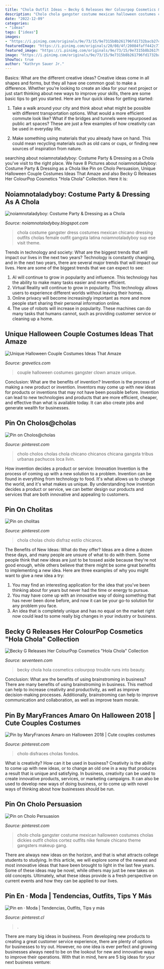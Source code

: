 ```yaml
---
title: "Chola Outfit Ideas ~ Becky G Releases Her Colourpop Cosmetics &quot;hola Chola&quot; Collection"
description: "Cholo chola gangster costume mexican halloween costumes cholas dickies outfit cholos cortez outfits nike female chicano theme gangsters makeup gang"
date: "2022-12-09"
categories:
- "ideas"
tags: ["ideas"]
images:
- "https://i.pinimg.com/originals/9e/73/15/9e7315b8b261796fd1732bacb27cafef.jpg"
featuredImage: "https://i.pinimg.com/originals/20/08/4f/20084faff442c779534eff89ffb008a1.jpg"
featured_image: "https://i.pinimg.com/originals/9e/73/15/9e7315b8b261796fd1732bacb27cafef.jpg"
image: "https://i.pinimg.com/originals/9e/73/15/9e7315b8b261796fd1732bacb27cafef.jpg"
ShowToc: true
author: "Kathryn Sauer Jr."
---
```



Basics: What are the different creative ideas?
Creative ideas come in all shapes and forms, but they all have one common goal: to make a difference. Whether you’re looking to create an idea for your next project or just start thinking about new ways to improve your skills, there are some basic tips to get you started. Here are four quick ideas for getting started:
1. Take a walk around your city and think about what might be possible with different transportation options. What would a more efficient commute look like? What if the bridges and tunnels were repurposed as public art spaces? These are just a few examples of how creativity can be used in everyday life.

2. Make something using materials that you already have on hand. This could mean recycling materials such as old cans or cups, or finding new sources of inspiration from nature.

	

		
searching about noiamnotaladyboy: Costume Party &amp; Dressing as a Chola you've visit to the right place. We have 8 Pictures about noiamnotaladyboy: Costume Party &amp; Dressing as a Chola like Pin on Cholo Persuasion, Unique Halloween Couple Costumes Ideas That Amaze and also Becky G Releases Her ColourPop Cosmetics &quot;Hola Chola&quot; Collection. Here it is:
		
    
## Noiamnotaladyboy: Costume Party &amp; Dressing As A Chola

<img loading=lazy src="http://4.bp.blogspot.com/-wpxwTk2cA7E/UDYsnVk_ZQI/AAAAAAAAL_g/V5J6yB6_PwE/s1600/toga_62.jpg" onerror="this.onerror=null;this.src='https://tse3.mm.bing.net/th?id=OIP.x4MUd-Hk2Jk7aG_S_w81BQHaLL&amp;pid=15.1';" alt="noiamnotaladyboy: Costume Party &amp; Dressing as a Chola">

_Source: noiamnotaladyboy.blogspot.com_

>chola costume gangster dress costumes mexican chicano dressing outfits cholas female outfit gangsta latina noiamnotaladyboy sup ese visit theme. 

	

Trends in technology and society: What are the biggest trends that will impact our lives in the next two years?
Technology is constantly changing, and in the next two years, there are several major trends that will impact our lives. Here are some of the biggest trends that we can expect to see: 
1) AI will continue to grow in popularity and influence. This technology has the ability to make many tasks easier and more efficient. 
2) Virtual Reality will continue to grow in popularity. This technology allows users to experience different worlds without leaving their homes. 
3) Online privacy will become increasingly important as more and more people start sharing their personal information online. 
4) The use of robots will increase in popularity. These machines can do many tasks that humans cannot, such as providing customer service or cleaning up a home.

    
## Unique Halloween Couple Costumes Ideas That Amaze

<img loading=lazy src="https://www.gravetics.com/wp-content/uploads/2017/07/Halloween-gangster-clown-couple.jpg" onerror="this.onerror=null;this.src='https://tse2.mm.bing.net/th?id=OIP.-THLRoYQBDBFTN3iVRSm2QHaN3&amp;pid=15.1';" alt="Unique Halloween Couple Costumes Ideas That Amaze">

_Source: gravetics.com_

>couple halloween costumes gangster clown amaze unique. 

	

Conclusion: What are the benefits of invention?
Invention is the process of making a new product or invention. Inventors may come up with new ideas for products or inventions that may not have been possible before. Invention can lead to new technologies and products that are more efficient, cheaper, and effective than what is available today. It can also create jobs and generate wealth for businesses.

    
## Pin On Cholos@cholas

<img loading=lazy src="https://i.pinimg.com/736x/7d/88/c1/7d88c16aaf1d45c0d5cf1691c61c02e5--cholo-style-chicano-art.jpg" onerror="this.onerror=null;this.src='https://tse4.mm.bing.net/th?id=OIP.vaSjWziUFUdhUWdZAnbUywHaKR&amp;pid=15.1';" alt="Pin on Cholos@cholas">

_Source: pinterest.com_

>cholo cholos cholas chola chicano chicanos chicana gangsta tribus urbanas pachucos loca livin. 

	

How invention decides a product or service: Innovation
Invention is the process of coming up with a new solution to a problem. Invention can be found in everything from technology to food. It's what allows us to change the world, and it's what makes us unique. By understanding how invention decides a product or service, we can better design our products and services that are both innovative and appealing to customers.

    
## Pin On Cholitas

<img loading=lazy src="https://i.pinimg.com/originals/0e/dc/3f/0edc3f3c0c951f46563a1240914a9542.jpg" onerror="this.onerror=null;this.src='https://tse3.mm.bing.net/th?id=OIP.pKlTqyM58gKxpe0OWvfKDgHaKH&amp;pid=15.1';" alt="Pin on cholitas">

_Source: pinterest.com_

>chola cholas cholo disfraz estilo chicanos. 

	

The Benefits of New Ideas: What do they offer?
Ideas are a dime a dozen these days, and many people are unsure of what to do with them. Some people think that new ideas are just to be tossed aside because they're not good enough, while others believe that there might be some great benefits to implementing a new idea. Here are three examples of why you might want to give a new idea a try: 
1. You may find an interesting application for the idea that you've been thinking about for years but never had the time or energy to pursue. 
2. You may have come up with an innovative way of doing something that has never been done before, and now it can be your go-to solution for any problem you face. 
3. An idea that is completely unique and has no equal on the market right now could lead to some really big changes in your industry or business.

    
## Becky G Releases Her ColourPop Cosmetics &quot;Hola Chola&quot; Collection

<img loading=lazy src="https://hips.hearstapps.com/hmg-prod.s3.amazonaws.com/images/becky-g-hola-chola-1576172692.jpg?crop=1xw:1xh;center,top&amp;resize=1200:*" onerror="this.onerror=null;this.src='https://tse3.mm.bing.net/th?id=OIP.WF2suCtYOABOrLNTT6NFFAHaDt&amp;pid=15.1';" alt="Becky G Releases Her ColourPop Cosmetics &quot;Hola Chola&quot; Collection">

_Source: seventeen.com_

>becky chola hola cosmetics colourpop trouble runs into beauty. 

	

Conclusion: What are the benefits of using brainstroming in business?
There are many benefits of using brainstroming in business. This method can help to increase creativity and productivity, as well as improve decision-making processes. Additionally, brainstroming can help to improve communication and collaboration, as well as improve team morale.

    
## Pin By MaryFrances Amaro On Halloween 2018 | Cute Couples Costumes

<img loading=lazy src="https://i.pinimg.com/originals/6c/ff/6b/6cff6bd3890a20c0bfab8545636b8c06.jpg" onerror="this.onerror=null;this.src='https://tse3.mm.bing.net/th?id=OIP.f4zDFVHgOi51d2rE4Ggb1AHaNJ&amp;pid=15.1';" alt="Pin by MaryFrances Amaro on Halloween 2018 | Cute couples costumes">

_Source: pinterest.com_

>cholo disfraces cholas fondos. 

	

What is creativity? How can it be used in business?
Creativity is the ability to come up with new ideas, or to change an old one in a way that produces a result that is unique and satisfying. In business, creativity can be used to create innovative products, services, or marketing campaigns. It can also be used to develop new ways of doing business, or to come up with novel ways of thinking about how businesses should be run.

    
## Pin On Cholo Persuasion

<img loading=lazy src="https://i.pinimg.com/originals/9e/73/15/9e7315b8b261796fd1732bacb27cafef.jpg" onerror="this.onerror=null;this.src='https://tse2.mm.bing.net/th?id=OIP.WGfY5aDJtmgf4UsZ8kJ_zwHaJ6&amp;pid=15.1';" alt="Pin on Cholo Persuasion">

_Source: pinterest.com_

>cholo chola gangster costume mexican halloween costumes cholas dickies outfit cholos cortez outfits nike female chicano theme gangsters makeup gang. 

	

There are always new ideas on the horizon, and that is what attracts college students to studying. In this article, we will explore some of the newest and most innovative ideas that have been brought to light in the last few years. Some of these ideas may be novel, while others may just be new takes on old concepts. Ultimately, what these ideas provide is a fresh perspective on current events and how they can be applied to our lives.

    
## Pin En · Moda | Tendencias, Outfits, Tips Y Más

<img loading=lazy src="https://i.pinimg.com/originals/20/08/4f/20084faff442c779534eff89ffb008a1.jpg" onerror="this.onerror=null;this.src='https://tse2.mm.bing.net/th?id=OIP.nMbdvp2WXrAFGt5DeAslGAHaLH&amp;pid=15.1';" alt="Pin en · Moda | Tendencias, Outfits, Tips y más">

_Source: pinterest.cl_

>. 

	

There are many big ideas in business. From developing new products to creating a great customer service experience, there are plenty of options for businesses to try out. However, no one idea is ever perfect and growing businesses always need to be on the lookout for new and innovative ways to improve their operations. With that in mind, here are 5 big ideas for your next business venture: 

